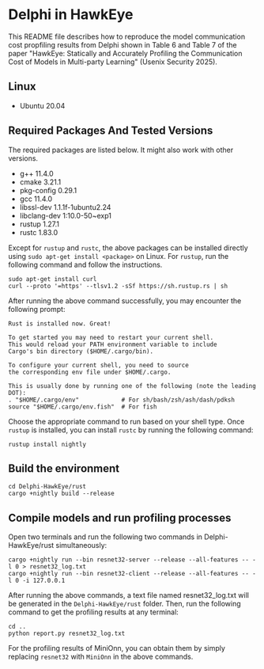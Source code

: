 # Delphi in HawkEye

This README file describes how to reproduce the model communication cost propfiling results from Delphi shown in Table 6 and Table 7 of the paper "HawkEye: Statically and Accurately Profiling the Communication Cost of Models in Multi-party Learning" (Usenix Security 2025).

## Linux
 - Ubuntu 20.04 

## Required Packages And Tested Versions
The required packages are listed below. It might also work with other versions. 
 - g++ 11.4.0
 - cmake 3.21.1
 - pkg-config 0.29.1
 - gcc 11.4.0
 - libssl-dev 1.1.1f-1ubuntu2.24
 - libclang-dev 1:10.0-50~exp1
 - rustup 1.27.1
 - rustc 1.83.0

Except for `rustup` and `rustc`, the above packages can be installed directly using `sudo apt-get install <package>` on Linux. For `rustup`, run the following command and follow the instructions.
```
sudo apt-get install curl
curl --proto '=https' --tlsv1.2 -sSf https://sh.rustup.rs | sh
```
After running the above command successfully, you may encounter the following prompt:
```
Rust is installed now. Great!

To get started you may need to restart your current shell.
This would reload your PATH environment variable to include
Cargo's bin directory ($HOME/.cargo/bin).

To configure your current shell, you need to source
the corresponding env file under $HOME/.cargo.

This is usually done by running one of the following (note the leading DOT):
. "$HOME/.cargo/env"            # For sh/bash/zsh/ash/dash/pdksh
source "$HOME/.cargo/env.fish"  # For fish
```
Choose the appropriate command to run based on your shell type.
Once `rustup` is installed, you can install `rustc` by running the following command:
```
rustup install nightly
```

## Build the environment
```
cd Delphi-HawkEye/rust
cargo +nightly build --release
```

## Compile models and run profiling processes
Open two terminals and run the following two commands in Delphi-HawkEye/rust simultaneously:
```
cargo +nightly run --bin resnet32-server --release --all-features -- -l 0 > resnet32_log.txt
cargo +nightly run --bin resnet32-client --release --all-features -- -l 0 -i 127.0.0.1
```
After running the above commands, a text file named resnet32_log.txt will be generated in the `Delphi-HawkEye/rust` folder. Then, run the following command to get the profiling results at any terminal:
```
cd ..
python report.py resnet32_log.txt
```
For the profiling results of MiniOnn, you can obtain them by simply replacing `resnet32` with `MiniOnn` in the above commands.
